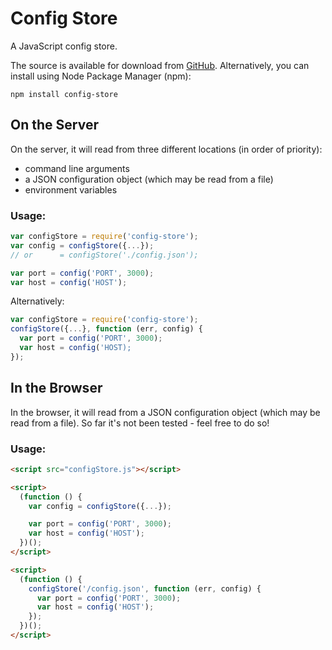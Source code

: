 # Config Store

A JavaScript config store.

The source is available for download from
[GitHub](http://github.com/andrewhayward/js-config-store).
Alternatively, you can install using Node Package Manager (npm):

    npm install config-store

## On the Server

On the server, it will read from three different locations (in order of priority):

 * command line arguments
 * a JSON configuration object (which may be read from a file)
 * environment variables

### Usage:

```javascript
var configStore = require('config-store');
var config = configStore({...});
// or      = configStore('./config.json');

var port = config('PORT', 3000);
var host = config('HOST');
```

Alternatively:

```javascript
var configStore = require('config-store');
configStore({...}, function (err, config) {
  var port = config('PORT', 3000);
  var host = config('HOST);
});
```


## In the Browser

In the browser, it will read from a JSON configuration object (which may be read from a file). So far it's not been tested - feel free to do so!

### Usage:

```html
<script src="configStore.js"></script>

<script>
  (function () {
    var config = configStore({...});

    var port = config('PORT', 3000);
    var host = config('HOST');
  })();
</script>

<script>
  (function () {
    configStore('/config.json', function (err, config) {
      var port = config('PORT', 3000);
      var host = config('HOST');
    });
  })();
</script>
```

